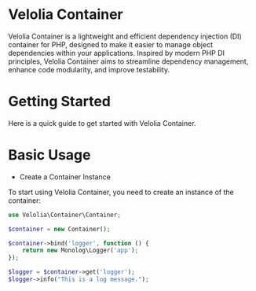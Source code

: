 # Velolia Container
Velolia Container is a lightweight and efficient dependency injection (DI) container for PHP, designed to make it easier to manage object dependencies within your applications. Inspired by modern PHP DI principles, Velolia Container aims to streamline dependency management, enhance code modularity, and improve testability.

# Getting Started
Here is a quick guide to get started with Velolia Container.

# Basic Usage
 - Create a Container Instance

To start using Velolia Container, you need to create an instance of the container:

```php
use Velolia\Container\Container;

$container = new Container();

$container->bind('logger', function () {
    return new Monolog\Logger('app');
});

$logger = $container->get('logger');
$logger->info("This is a log message.");
